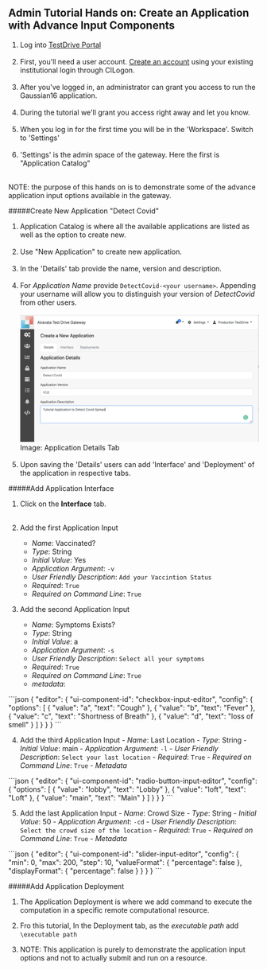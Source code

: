 ## Admin Tutorial Hands on: Create an Application with Advance Input Components 

1. Log into <a href="https://testdrive.airavata.org/" target="_blank">TestDrive Portal</a>
<br></br>
2. First, you'll need a user account. <a href="https://testdrive.airavata.org/auth/login" target="_blank">Create an account</a> using your existing institutional login through CILogon. 
<br></br>
3. After you've logged in, an administrator can grant you access to run the Gaussian16 application. 
<br></br>
4. During the tutorial we'll grant you access right away and let you know. 
<br></br>
5. When you log in for the first time you will be in the 'Workspace'. Switch to 'Settings'
<br></br>
6. 'Settings' is the admin space of the gateway. Here the first is "Application Catalog"
<br></br> 

NOTE: the purpose of this hands on is to demonstrate some of the advance application input options available in the gateway.

#####Create New Application "Detect Covid"
1. Application Catalog is where all the available applications are listed as well as the option to create new.
<br></br>
2. Use "New Application" to create new application.
<br></br>
3. In the 'Details' tab provide the name, version and description.
<br></br>
4. For _Application Name_ provide `DetectCovid-<your username>`. Appending your
     username will allow you to distinguish your version of _DetectCovid_ from other
     users.
<br></br>
![Screenshot](../img/appdetails.png)
Image: Application Details Tab
<br></br>
4. Upon saving the 'Details' users can add 'Interface' and 'Deployment' of the application in respective tabs.

#####Add Application Interface

1. Click on the **Interface** tab.
<br></br>
2. Add the first Application Input
    - _Name_: Vaccinated?
    - _Type_: String
    - _Initial Value_: Yes
    - _Application Argument_: `-v`
    - _User Friendly Description_: `Add your Vaccintion Status`
    - _Required_: `True`
    - _Required on Command Line_: `True`
    
3. Add the second Application Input
    - _Name_: Symptoms Exists?
    - _Type_: String
    - _Initial Value_: a
    - _Application Argument_: `-s`
    - _User Friendly Description_: `Select all your symptoms`
    - _Required_: `True`
    - _Required on Command Line_: `True`
    - _metadata_: 
<div id="target_id">
```json    
{
    "editor": {
        "ui-component-id": "checkbox-input-editor",
        "config": {
            "options": [
                {
                    "value": "a",
                    "text": "Cough"
                },
                {
                    "value": "b",
                    "text": "Fever"
                },
                {
                    "value": "c",
                    "text": "Shortness of Breath"
                },
                {
                    "value": "d",
                    "text": "loss of smell"
                 }
            ]
        }
    }
}
``` 
</div>   

4. Add the third Application Input
       - _Name_: Last Location
       - _Type_: String
       - _Initial Value_: main
       - _Application Argument_: `-l`
       - _User Friendly Description_: `Select your last location`
       - _Required_: `True`
       - _Required on Command Line_: `True`
       - _Metadata_
<div id="target_id">
```json
{
    "editor": {
        "ui-component-id": "radio-button-input-editor",
        "config": {
            "options": [
                {
                    "value": "lobby",
                    "text": "Lobby"
                },
                {
                    "value": "loft",
                    "text": "Loft"
                },
                {
                    "value": "main",
                    "text": "Main"
                }
            ]
        }
    }
}
```
</div>

5. Add the last Application Input
       - _Name_: Crowd Size
       - _Type_: String
       - _Initial Value_: 50
       - _Application Argument_: `-cd`
       - _User Friendly Description_: `Select the crowd size of the location`
       - _Required_: `True`
       - _Required on Command Line_: `True`
       - _Metadata_
<div id="target_id">
```json 
{
    "editor": {
        "ui-component-id": "slider-input-editor",
        "config": {
            "min": 0,
            "max": 200,
            "step": 10,
            "valueFormat": {
                "percentage": false
            },
            "displayFormat": {
                "percentage": false
            }
        }
    }
}
```
</div>

#####Add Application Deployment
1. The Application Deployment is where we add command to execute the computation in a specific remote computational resource.

2. Fro this tutorial, In the Deployment tab, as the _executable path_ add `\executable path`

3. NOTE: This application is purely to demonstrate the application input options and not to actually submit and run on a resource. 